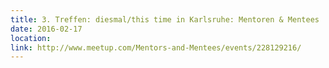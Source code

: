 ```yaml
---
title: 3. Treffen: diesmal/this time in Karlsruhe: Mentoren & Mentees
date: 2016-02-17
location: 
link: http://www.meetup.com/Mentors-and-Mentees/events/228129216/
---
```

